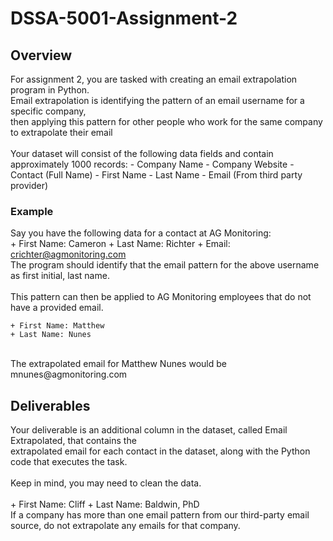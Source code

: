 # DSSA-5001-Assignment-2

## Overview
For assignment 2, you are tasked with creating an email extrapolation program in Python. <br>
Email extrapolation is identifying the pattern of an email username for a specific company, <br>
then applying this pattern for other people who work for the same company to extrapolate their email <br>
<br>
Your dataset will consist of the following data fields and contain approximately 1000 records:
    - Company Name
    - Company Website
    - Contact (Full Name)
    - First Name
    - Last Name
    - Email (From third party provider)

### Example
Say you have the following data for a contact at AG Monitoring: <br>
    + First Name: Cameron
    + Last Name: Richter
    + Email: crichter@agmonitoring.com
<br>
The program should identify that the email pattern for the above username as first initial, last name.<br>
<br>
This pattern can then be applied to AG Monitoring employees that do not have a provided email.<br>

    + First Name: Matthew
    + Last Name: Nunes
<br>
The extrapolated email for Matthew Nunes would be mnunes@agmonitoring.com<br>

## Deliverables 
Your deliverable is an additional column in the dataset, called Email Extrapolated, that contains the <br>
extrapolated email for each contact in the dataset, along with the Python code that executes the task. <br>
<br>
Keep in mind, you may need to clean the data. <br>
<br>
    + First Name: Cliff
    + Last Name: Baldwin, PhD
<br>
If a company has more than one email pattern from our third-party email source, do not extrapolate any emails for that company. 
